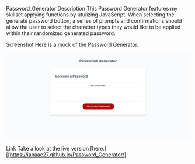 Password_Generator
Description
This Password Generator features my skillset applying functions by utulizing JavaScript. When selecting the generate password button, a series of prompts and confirmations should allow the user to select the character types they would like to be applied within their randomized generated password.

Screenshot
Here is a mock of the Password Generator.

![Password_Generator](assets/screenshot.png)

Link
Take a look at the live version [here.][[https://ianaac27.github.io/Password_Generator/]
